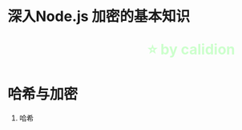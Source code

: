 <!--
$theme: gaia
template: gaia
-->


深入Node.js
加密的基本知识<p style="text-align:right;font-size:28px;margin-right:50px;color:#cFc;">:star: by calidion</p>
===
哈希与加密
===
1. 哈希
